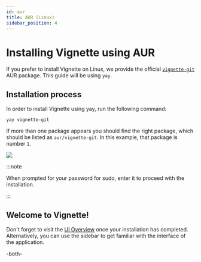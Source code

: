 ```yaml
---
id: aur
title: AUR (Linux)
sidebar_position: 4
---
```


# Installing Vignette using AUR

If you prefer to install Vignette on Linux,  we provide the official [`vignette-git`](https://aur.archlinux.org/packages/vignette-git/) AUR package. This guide will be using `yay`.



## Installation process

In order to install Vignette using yay, run the following command:

`yay vignette-git`



If more than one package appears you should find the right package, which should be listed as `aur/vignette-git`. In this example, that package is number `1`.

![](/img/install/yay-terminal-window.webp)



:::note 

When prompted for your password for sudo, enter it to proceed with the installation.

:::





## Welcome to Vignette!

Don't forget to visit the [UI Overview](/client/overview.md) once your installation has completed. Alternatively, you can use the sidebar to get familiar with the interface of the application.

-both-

